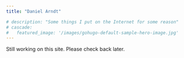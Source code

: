 ```yaml
---
title: "Daniel Arndt"

# description: "Some things I put on the Internet for some reason"
# cascade:
#   featured_image: '/images/gohugo-default-sample-hero-image.jpg'
---
```

Still working on this site. Please check back later.
